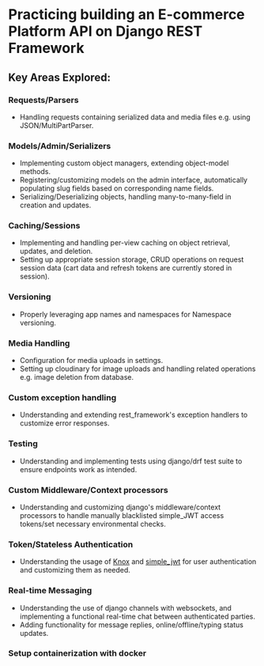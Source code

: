 # Practicing building an E-commerce Platform API on Django REST Framework

## Key Areas Explored:

### Requests/Parsers

- Handling requests containing serialized data and media files e.g. using JSON/MultiPartParser.

### Models/Admin/Serializers

- Implementing custom object managers, extending object-model methods.
- Registering/customizing models on the admin interface, automatically populating slug fields based on corresponding name fields.
- Serializing/Deserializing objects, handling many-to-many-field in creation and updates.

### Caching/Sessions

- Implementing and handling per-view caching on object retrieval, updates, and deletion.
- Setting up appropriate session storage, CRUD operations on request session data (cart data and refresh tokens are currently stored in session).

### Versioning

- Properly leveraging app names and namespaces for Namespace versioning.

### Media Handling

- Configuration for media uploads in settings.
- Setting up cloudinary for image uploads and handling related operations e.g. image deletion from database.

### Custom exception handling

- Understanding and extending rest_framework's exception handlers to customize error responses.

### Testing

- Understanding and implementing tests using django/drf test suite to ensure endpoints work as intended.

### Custom Middleware/Context processors

- Understanding and customizing django's middleware/context processors to handle manually blacklisted simple_JWT access tokens/set necessary environmental checks.

### Token/Stateless Authentication

- Understanding the usage of [Knox](https://github.com/jazzband/django-rest-knox) and [simple_jwt](https://github.com/jazzband/djangorestframework-simplejwt) for user authentication and customizing them as needed.

### Real-time Messaging

- Understanding the use of django channels with websockets, and implementing a functional real-time chat between authenticated parties.
- Adding functionality for message replies, online/offline/typing status updates.

### Setup containerization with docker
